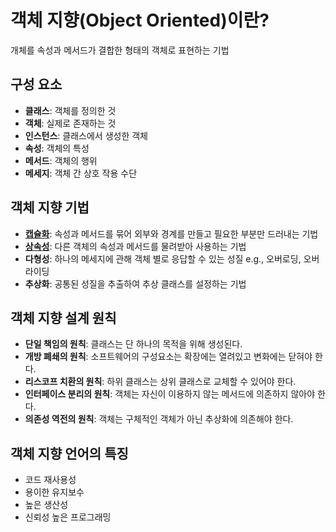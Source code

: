 # 객체 지향(Object Oriented)이란?
개체를 속성과 메서드가 결합한 형태의 객체로 표현하는 기법

## 구성 요소
- **클래스**: 객체를 정의한 것
- **객체**: 실제로 존재하는 것
- **인스턴스**: 클래스에서 생성한 객체
- **속성**: 객체의 특성
- **메서드**: 객체의 행위
- **메세지**: 객체 간 상호 작용 수단

## 객체 지향 기법
- **[캡슐화](캡슐화.md)**: 속성과 메서드를 묶어 외부와 경계를 만들고 필요한 부분만 드러내는 기법
- **[상속성](상속.md)**: 다른 객체의 속성과 메서드를 물려받아 사용하는 기법 
- **다형성**: 하나의 메세지에 관해 객체 별로 응답할 수 있는 성질 e.g., 오버로딩, 오버라이딩
- **추상화**: 공통된 성질을 추출하여 추상 클래스를 설정하는 기법

## 객체 지향 설계 원칙
- **단일 책임의 원칙**: 클래스는 단 하나의 목적을 위해 생성된다.
- **개방 폐쇄의 원칙**: 소프트웨어의 구성요소는 확장에는 열려있고 변화에는 닫혀야 한다.
- **리스코프 치환의 원칙**: 하위 클래스는 상위 클래스로 교체할 수 있어야 한다.
- **인터페이스 분리의 원칙**: 객체는 자신이 이용하지 않는 메서드에 의존하지 않아야 한다.
- **의존성 역전의 원칙**: 객체는 구체적인 객체가 아닌 추상화에 의존해야 한다.

## 객체 지향 언어의 특징
- 코드 재사용성
- 용이한 유지보수
- 높은 생산성
- 신뢰성 높은 프로그래밍